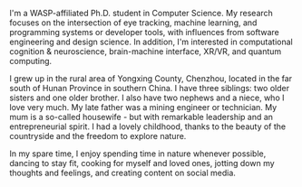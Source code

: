 I'm a WASP-affiliated Ph.D. student in Computer Science. My research focuses on the intersection of eye tracking, machine learning, and programming systems or developer tools, with influences from software engineering and design science. In addition, I'm interested in computational cognition & neuroscience, brain-machine interface, XR/VR, and quantum computing.

I grew up in the rural area of Yongxing County, Chenzhou, located in the far south of Hunan Province in southern China. I have three siblings: two older sisters and one older brother. I also have two nephews and a niece, who I love very much. My late father was a mining engineer or technician. My mum is a so-called housewife - but with remarkable leadership and an entrepreneurial spirit. I had a lovely childhood, thanks to the beauty of the countryside and the freedom to explore nature.

In my spare time, I enjoy spending time in nature whenever possible, dancing to stay fit, cooking for myself and loved ones, jotting down my thoughts and feelings, and creating content on social media.
